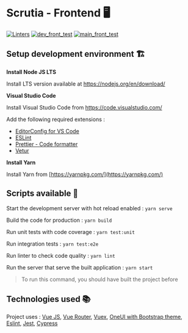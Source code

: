# Scrutia - Frontend :desktop_computer:

[![Linters](https://github.com/AloisChristen/Scrutia/actions/workflows/linter.yml/badge.svg)](https://github.com/AloisChristen/Scrutia/actions/workflows/linter.yml) [![dev_front_test](https://github.com/AloisChristen/Scrutia/actions/workflows/dev_front_test.yml/badge.svg)](https://github.com/AloisChristen/Scrutia/actions/workflows/dev_front_test.yml) [![main_front_test](https://github.com/AloisChristen/Scrutia/actions/workflows/main_front_test.yml/badge.svg)](https://github.com/AloisChristen/Scrutia/actions/workflows/main_front_test.yml)

## Setup development environment :building_construction:

**Install Node JS LTS**

Install LTS version available at https://nodejs.org/en/download/

**Visual Studio Code**

Install Visual Studio Code from https://code.visualstudio.com/

Add the following required extensions :

- [EditorConfig for VS Code](https://marketplace.visualstudio.com/items?itemName=EditorConfig.EditorConfig)
- [ESLint](https://marketplace.visualstudio.com/items?itemName=dbaeumer.vscode-eslint)
- [Prettier - Code formatter](https://marketplace.visualstudio.com/items?itemName=esbenp.prettier-vscode)
- [Vetur](https://marketplace.visualstudio.com/items?itemName=octref.vetur)

**Install Yarn**

Install Yarn from [https://yarnpkg.com/](https://yarnpkg.com/) 

## Scripts available :runner:

Start the development server with hot reload enabled : `yarn serve`

Build the code for production : `yarn build`

Run unit tests with code coverage : `yarn test:unit`

Run integration tests : `yarn test:e2e`

Run linter to check code quality : `yarn lint`

Run the server that serve the built application : `yarn start`

> To run this command, you should have built the project before

## Technologies used :books:

Project uses : [Vue JS](https://vuejs.org/), [Vue Router](https://router.vuejs.org/), [Vuex](https://vuex.vuejs.org/), [OneUI with Bootstrap theme](https://demo.pixelcave.com/oneui/), [Eslint](https://eslint.org/), [Jest](https://jestjs.io/fr/), [Cypress](https://go.cypress.io/)
